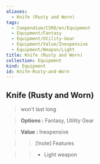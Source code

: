 ```yaml
---
aliases:
  - Knife (Rusty and Worn)
tags:
  - Compendium/CSRD/en/Equipment
  - Equipment/Fantasy
  - Equipment/Utility-Gear
  - Equipment/Value/Inexpensive
  - Equipment/Weapon/Light
title: Knife (Rusty and Worn)
collection: Equipment
kind: Equipment
id: Knife-Rusty-and-Worn
---
```

## Knife (Rusty and Worn)    
    
>won't last long    
> **Options :** Fantasy, Utility Gear    
> **Value :** Inexpensive    
>>[!note] Features    
>> - Light weapon
